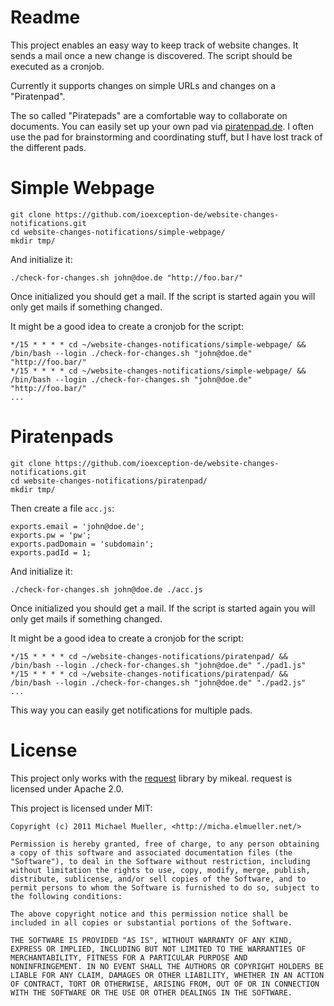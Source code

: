 # Readme

This project enables an easy way to keep track of website changes.
It sends a mail once a new change is discovered. The script should be executed 
as a cronjob.

Currently it supports changes on simple URLs and changes on a "Piratenpad".

The so called "Piratepads" are a comfortable way to collaborate on documents. 
You can easily set up your own pad via [piratenpad.de](http://piratenpad.de).
I often use the pad for brainstorming and coordinating stuff, but I have lost
track of the different pads.


# Simple Webpage

	git clone https://github.com/ioexception-de/website-changes-notifications.git
	cd website-changes-notifications/simple-webpage/
	mkdir tmp/

And initialize it:

	./check-for-changes.sh john@doe.de "http://foo.bar/"

Once initialized you should get a mail. If the script is started again 
you will only get mails if something changed. 

It might be a good idea to create a cronjob for the script:

	*/15 * * * * cd ~/website-changes-notifications/simple-webpage/ && /bin/bash --login ./check-for-changes.sh "john@doe.de" "http://foo.bar/" 
	*/15 * * * * cd ~/website-changes-notifications/simple-webpage/ && /bin/bash --login ./check-for-changes.sh "john@doe.de" "http://foo.bar/" 
	...

# Piratenpads

	git clone https://github.com/ioexception-de/website-changes-notifications.git
	cd website-changes-notifications/piratenpad/
	mkdir tmp/

Then create a file `acc.js`:

	exports.email = 'john@doe.de';
	exports.pw = 'pw';
	exports.padDomain = 'subdomain';
	exports.padId = 1;
	
And initialize it:

	./check-for-changes.sh john@doe.de ./acc.js
	
Once initialized you should get a mail. If the script is started again 
you will only get mails if something changed. 

It might be a good idea to create a cronjob for the script:

	*/15 * * * * cd ~/website-changes-notifications/piratenpad/ && /bin/bash --login ./check-for-changes.sh "john@doe.de" "./pad1.js" 
	*/15 * * * * cd ~/website-changes-notifications/piratenpad/ && /bin/bash --login ./check-for-changes.sh "john@doe.de" "./pad2.js" 
	...
	
This way you can easily get notifications for multiple pads.
		

# License

This project only works with the [request](https://github.com/mikeal/request) library 
by mikeal. request is licensed under Apache 2.0. 

This project is licensed under MIT:

	Copyright (c) 2011 Michael Mueller, <http://micha.elmueller.net/>
	
	Permission is hereby granted, free of charge, to any person obtaining
	a copy of this software and associated documentation files (the
	"Software"), to deal in the Software without restriction, including
	without limitation the rights to use, copy, modify, merge, publish,
	distribute, sublicense, and/or sell copies of the Software, and to
	permit persons to whom the Software is furnished to do so, subject to
	the following conditions:

	The above copyright notice and this permission notice shall be
	included in all copies or substantial portions of the Software.

	THE SOFTWARE IS PROVIDED "AS IS", WITHOUT WARRANTY OF ANY KIND,
	EXPRESS OR IMPLIED, INCLUDING BUT NOT LIMITED TO THE WARRANTIES OF
	MERCHANTABILITY, FITNESS FOR A PARTICULAR PURPOSE AND
	NONINFRINGEMENT. IN NO EVENT SHALL THE AUTHORS OR COPYRIGHT HOLDERS BE
	LIABLE FOR ANY CLAIM, DAMAGES OR OTHER LIABILITY, WHETHER IN AN ACTION
	OF CONTRACT, TORT OR OTHERWISE, ARISING FROM, OUT OF OR IN CONNECTION
	WITH THE SOFTWARE OR THE USE OR OTHER DEALINGS IN THE SOFTWARE.
